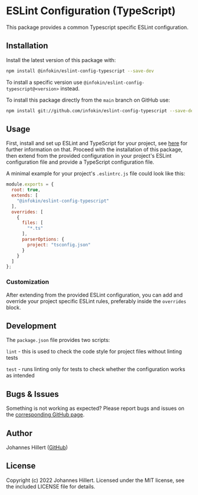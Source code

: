 # ESLint Configuration (TypeScript)

This package provides a common Typescript specific ESLint configuration.

## Installation

Install the latest version of this package with:

```bash
npm install @infokin/eslint-config-typescript --save-dev
```

To install a specific version use `@infokin/eslint-config-typescript@<version>` instead.

To install this package directly from the `main` branch on GitHub use:

```bash
npm install git://github.com/infokin/eslint-config-typescript --save-dev
```

## Usage

First, install and set up ESLint and TypeScript for your project,
see [here](https://eslint.org/docs/user-guide/getting-started#installation-and-usage) for further information on that.
Proceed with the installation of this package, then extend from the provided configuration in your project's ESLint
configuration file and provide a TypeScript configuration file.

A minimal example for your project's `.eslintrc.js` file could look like this:

```javascript
module.exports = {
  root: true,
  extends: [
    "@infokin/eslint-config-typescript"
  ],
  overrides: [
    {
      files: [
        "*.ts"
      ],
      parserOptions: {
        project: "tsconfig.json"
      }
    }
  ]
};
```

### Customization

After extending from the provided ESLint configuration, you can add and override your project specific ESLint rules,
preferably inside the `overrides` block.

## Development

The `package.json` file provides two scripts:

`lint` - this is used to check the code style for project files without linting tests

`test` - runs linting only for tests to check whether the configuration works as intended

## Bugs & Issues

Something is not working as expected? Please report bugs and issues on
the [corresponding GitHub page](https://github.com/infokin/eslint-config-typescript/issues).

## Author

Johannes Hillert ([GitHub](https://github.com/clovergaze))

## License

Copyright (c) 2022 Johannes Hillert. Licensed under the MIT license, see the included LICENSE file for details.

